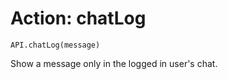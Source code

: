 Action: chatLog
====

```
API.chatLog(message)
```

Show a message only in the logged in user's chat.
